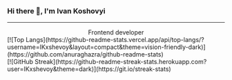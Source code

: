 ### Hi there 👋, I'm Ivan Koshovyi
___
<center>Frontend developer</center>
  [![Top Langs](https://github-readme-stats.vercel.app/api/top-langs/?username=IKxshevoy&layout=compact&theme=vision-friendly-dark)](https://github.com/anuraghazra/github-readme-stats)
<br>
  [![GitHub Streak](https://github-readme-streak-stats.herokuapp.com?user=IKxshevoy&theme=dark)](https://git.io/streak-stats)

